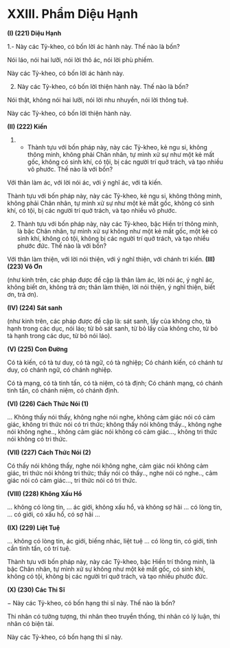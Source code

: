 # XXIII. Phẩm Diệu Hạnh

**(I) (221) Diệu Hạnh**

1.- Này các Tỷ-kheo, có bốn lời ác hành này. Thế nào là bốn?

Nói láo, nói hai lưỡi, nói lời thô ác, nói lời phù phiếm.

Này các Tỷ-kheo, có bốn lời ác hành này.

<!--pg-->
2. Này các Tỷ-kheo, có bốn lời thiện hành này. Thế nào là bốn?

Nói thật, không nói hai lưỡi, nói lời nhu nhuyến, nói lời thông tuệ.

Này các Tỷ-kheo, có bốn lời thiện hành này.

**(II) (222) Kiến**

<!--pg-->
1. - Thành tựu với bốn pháp này, này các Tỷ-kheo, kẻ ngu si, không thông minh, không phải Chân nhân,
tự mình xử sự như một kẻ mất gốc, không có sinh khí, có tội, bị các người trí quở trách, và tạo nhiều vô
phước. Thế nào là với bốn?

Với thân làm ác, với lời nói ác, với ý nghĩ ác, với tà kiến.

Thành tựu với bốn pháp này, này các Tỷ-kheo, kẻ ngu si, không thông minh, không phải Chân nhân, tự
mình xử sự như một kẻ mất gốc, không có sinh khí, có tội, bị các người trí quở trách, và tạo nhiều vô
phước.

<!--pg-->
2. Thành tựu với bốn pháp này, này các Tỷ-kheo, bậc Hiền trí thông minh, là bậc Chân nhân, tự mình xử
sự không như một kẻ mất gốc, một kẻ có sinh khí, không có tội, không bị các người trí quở trách, và tạo
nhiều phước đức. Thế nào là với bốn?

Với thân làm thiện, với lời nói thiện, với ý nghĩ thiện, với chánh tri kiến.
**(III) (223) Vô Ơn**

(như kinh trên, các pháp được đề cập là thân làm ác, lời nói ác, ý nghĩ ác, không biết ơn, không trả ơn;
thân làm thiện, lời nói thiện, ý nghĩ thiện, biết ơn, trả ơn).

**(IV) (224) Sát sanh**

(như kinh trên, các pháp được đề cập là: sát sanh, lấy của không cho, tà hạnh trong các dục, nói láo; từ
bỏ sát sanh, từ bỏ lấy của không cho, từ bỏ tà hạnh trong các dục, từ bỏ nói láo).

**(V) (225) Con Ðường**

Có tà kiến, có tà tư duy, có tà ngữ, có tà nghiệp; Có chánh kiến, có chánh tư duy, có chánh ngữ, có
chánh nghiệp.

Có tà mạng, có tà tinh tấn, có tà niệm, có tà định; Có chánh mạng, có chánh tinh tấn, có chánh niệm, có
chánh định.

**(VI) (226) Cách Thức Nói (1)**

... Không thấy nói thấy, không nghe nói nghe, không cảm giác nói có cảm giác, không tri thức nói có tri
thức; không thấy nói không thấy.., không nghe nói không nghe.., không cảm giác nói không có cảm
giác..., không tri thức nói không có tri thức.

**(VII) (227) Cách Thức Nói (2)**

Có thấy nói không thấy, nghe nói không nghe, cảm giác nói không cảm giác, tri thức nói không tri thức;
thấy nói có thấy.., nghe nói có nghe.., cảm giác nói có cảm giác..., tri thức nói có tri thức.

**(VIII) (228) Không Xấu Hổ**

... không có lòng tin, ... ác giới, không xấu hổ, và không sợ hãi ... có lòng tin, ... có giới, có xấu hổ, có sợ
hãi ...

**(IX) (229) Liệt Tuệ**

... không có lòng tin, ác giới, biếng nhác, liệt tuệ ... có lòng tin, có giới, tinh cần tinh tấn, có trí tuệ.

Thành tựu với bốn pháp này, này các Tỷ-kheo, bậc Hiền trí thông minh, là bậc Chân nhân, tự mình xử
sự không như một kẻ mất gốc, có sinh khí, không có tội, không bị các người trí quở trách, và tạo nhiều
phước đức.

**(X) (230) Các Thi Sĩ**

− Này các Tỷ-kheo, có bốn hạng thi sĩ này. Thế nào là bốn?

Thi nhân có tưởng tượng, thi nhân theo truyền thống, thi nhân có lý luận, thi nhân có biện tài.

Này các Tỷ-kheo, có bốn hạng thi sĩ này.

